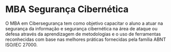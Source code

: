 # MBA Segurança Cibernética

O MBA em Cibersegurança tem como objetivo capacitar o aluno a atuar na segurança da informação e segurança cibernética na área de ataque ou defesa através da aprendizagem de metodologias e o uso de ferramentas reconhecidas com base nas melhores práticas fornecidas pela família ABNT ISO/IEC 27000.

